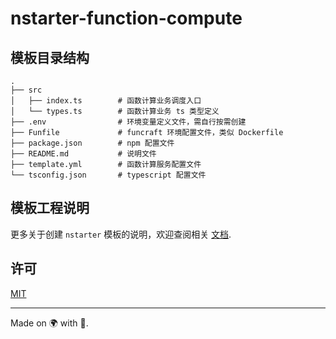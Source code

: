 # nstarter-function-compute

## 模板目录结构

```
.
├── src
│   ├── index.ts        # 函数计算业务调度入口
│   └── types.ts        # 函数计算业务 ts 类型定义
├── .env                # 环境变量定义文件，需自行按需创建
├── Funfile             # funcraft 环境配置文件，类似 Dockerfile
├── package.json        # npm 配置文件
├── README.md           # 说明文件
├── template.yml        # 函数计算服务配置文件
└── tsconfig.json       # typescript 配置文件
```


## 模板工程说明

更多关于创建 `nstarter` 模板的说明，欢迎查阅相关 [文档](../nstarter/doc/templating.md).


## 许可

[MIT](./LICENSE)

----

Made on 🌍 with 💓.
